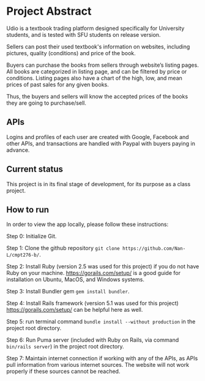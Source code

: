 # Project Abstract

Udio is a textbook trading platform designed specifically for University students, and is tested with SFU students on release version.

Sellers can post their used textbook's information on websites, including pictures, quality (conditions) and price of the book.

Buyers can purchase the books from sellers through website’s listing pages. All books are categorized in listing page, and can be filtered by price or conditions. Listing pages also have a chart of the high, low, and mean prices of past sales for any given books. 

Thus, the buyers and sellers will know the accepted prices of the books they are going to purchase/sell. 

## APIs

Logins and profiles of each user are created with Google, Facebook and other APIs, and transactions are handled with Paypal with buyers paying in advance.

## Current status

This project is in its final stage of development, for its purpose as a class project.

## How to run

In order to view the app locally, please follow these instructions:
  
Step 0: Initialize Git.

Step 1: Clone the github repository `git clone https://github.com/Nan-L/cmpt276-b/`. 

Step 2: Install Ruby (version 2.5 was used for this project) if you do not have Ruby on your machine.
https://gorails.com/setup/ is a good guide for installation on Ubuntu, MacOS, and Windows systems.

Step 3: Install Bundler gem `gem install bundler`.

Step 4: Install Rails framework (version 5.1 was used for this project)
https://gorails.com/setup/ can be helpful here as well.

Step 5: run terminal command `bundle install --without production` in the project root directory.

Step 6: Run Puma server (included with Ruby on Rails, via command `bin/rails server`) in the project root directory.

Step 7: Maintain internet connection if working with any of the APIs, as APIs pull information from various internet sources. The website will not work properly if these sources cannot be reached.
